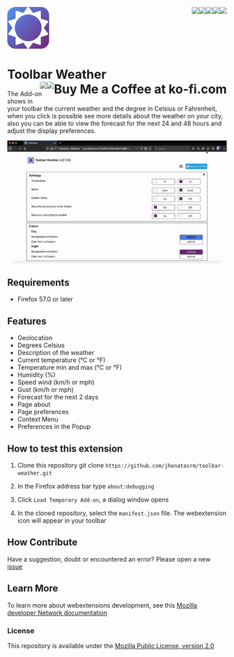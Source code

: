 [<img align="right" src="https://img.shields.io/github/issues/jhonatasrm/toolbar-weather.svg">](https://img.shields.io/github/issues/jhonatasrm/toolbar-weather.svg)
[<img align="right" src="https://img.shields.io/github/license/jhonatasrm/toolbar-weather.svg">](https://img.shields.io/github/license/jhonatasrm/toolbar-weather.svg)
[<img align="right" src="https://img.shields.io/github/forks/jhonatasrm/toolbar-weather.svg">](https://img.shields.io/github/forks/jhonatasrm/toolbar-weather.svg)
[<img align="right" src="https://img.shields.io/github/stars/jhonatasrm/toolbar-weather.svg">](https://img.shields.io/github/stars/jhonatasrm/toolbar-weather.svg)
[<img align="right" src="https://img.shields.io/github/release/jhonatasrm/toolbar-weather.svg">](https://img.shields.io/github/release/jhonatasrm/toolbar-weather.svg)

![Toolbar Weather Icon](/src/res/icons/icon@2x.png)

# Toolbar Weather <a href='https://ko-fi.com/S6S5S3WU' target='_blank'><img align="right" height='36' style='border:0px;height:36px;' src='https://az743702.vo.msecnd.net/cdn/kofi1.png?v=0' border='0' alt='Buy Me a Coffee at ko-fi.com'/></a>[<img align="right" src="https://addons.cdn.mozilla.net/static/img/addons-buttons/AMO-button_2.png">](https://addons.mozilla.org/en-US/firefox/addon/toolbar-weather/)

The Add-on shows in your toolbar the current weather and the degree in Celsius or Fahrenheit, when you click is possible see more details about the weather on your city, also you can be able to view the forecast for the next 24 and 48 hours and adjust the display preferences.

![Toolbar Weather Screenshot](toolbar-weather.gif)

## Requirements
* Firefox 57.0 or later

## Features
* Geolocation
* Degrees Celsius
* Description of the weather
* Current temperature (°C or °F)
* Temperature min and max (°C or °F)
* Humidity (%)
* Speed wind (km/h or mph)
* Gust (km/h or mph)
* Forecast for the next 2 days
* Page about
* Page preferences
* Context Menu
* Preferences in the Popup

## How to test this extension

1. Clone this repository git clone ```https://github.com/jhonatasrm/toolbar-weather.git```

2. In the Firefox address bar type ```about:debugging```

3. Click ```Load Temporary Add-on```, a dialog window opens

4. In the cloned repository, select the ```manifest.json``` file. The webextension icon will appear in your toolbar

## How Contribute

Have a suggestion, doubt or encountered an error? Please open a new [issue](https://github.com/jhonatasrm/toolbar-weather/issues)

## Learn More
To learn more about webextensions development, see this [Mozilla developer Network documentation](https://developer.mozilla.org/en-US/Add-ons/WebExtensions)

### License
This repository is available under the [Mozilla Public License, version 2.0](https://github.com/jhonatasrm/toolbar-weather/blob/master/LICENSE)
